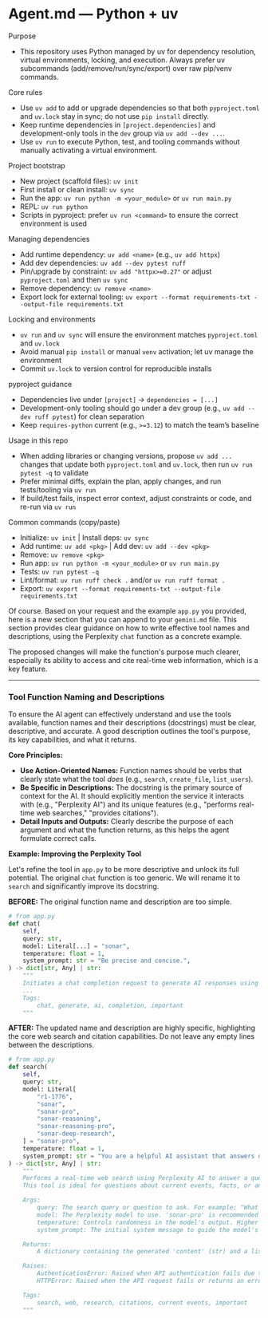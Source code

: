 # Agent.md — Python + uv

Purpose
- This repository uses Python managed by uv for dependency resolution, virtual environments, locking, and execution. Always prefer uv subcommands (add/remove/run/sync/export) over raw pip/venv commands.

Core rules
- Use `uv add` to add or upgrade dependencies so that both `pyproject.toml` and `uv.lock` stay in sync; do not use `pip install` directly.
- Keep runtime dependencies in `[project.dependencies]` and development-only tools in the `dev` group via `uv add --dev ...`.
- Use `uv run` to execute Python, test, and tooling commands without manually activating a virtual environment.

Project bootstrap
- New project (scaffold files): `uv init`
- First install or clean install: `uv sync`
- Run the app: `uv run python -m <your_module>` or `uv run main.py`
- REPL: `uv run python`
- Scripts in pyproject: prefer `uv run <command>` to ensure the correct environment is used

Managing dependencies
- Add runtime dependency: `uv add <name>` (e.g., `uv add httpx`)
- Add dev dependencies: `uv add --dev pytest ruff`
- Pin/upgrade by constraint: `uv add "httpx>=0.27"` or adjust `pyproject.toml` and then `uv sync`
- Remove dependency: `uv remove <name>`
- Export lock for external tooling: `uv export --format requirements-txt --output-file requirements.txt`

Locking and environments
- `uv run` and `uv sync` will ensure the environment matches `pyproject.toml` and `uv.lock`
- Avoid manual `pip install` or manual `venv` activation; let uv manage the environment
- Commit `uv.lock` to version control for reproducible installs

pyproject guidance
- Dependencies live under `[project]` → `dependencies = [...]`
- Development-only tooling should go under a dev group (e.g., `uv add --dev ruff pytest`) for clean separation
- Keep `requires-python` current (e.g., `>=3.12`) to match the team’s baseline

Usage in this repo
- When adding libraries or changing versions, propose `uv add ...` changes that update both `pyproject.toml` and `uv.lock`, then run `uv run pytest -q` to validate
- Prefer minimal diffs, explain the plan, apply changes, and run tests/tooling via `uv run`
- If build/test fails, inspect error context, adjust constraints or code, and re-run via `uv run`

Common commands (copy/paste)
- Initialize: `uv init`  |  Install deps: `uv sync`
- Add runtime: `uv add <pkg>`  |  Add dev: `uv add --dev <pkg>`
- Remove: `uv remove <pkg>`
- Run app: `uv run python -m <your_module>` or `uv run main.py`
- Tests: `uv run pytest -q`
- Lint/format: `uv run ruff check .` and/or `uv run ruff format .`
- Export: `uv export --format requirements-txt --output-file requirements.txt`

Of course. Based on your request and the example `app.py` you provided, here is a new section that you can append to your `gemini.md` file. This section provides clear guidance on how to write effective tool names and descriptions, using the Perplexity `chat` function as a concrete example.

The proposed changes will make the function's purpose much clearer, especially its ability to access and cite real-time web information, which is a key feature.

***

### Tool Function Naming and Descriptions

To ensure the AI agent can effectively understand and use the tools available, function names and their descriptions (docstrings) must be clear, descriptive, and accurate. A good description outlines the tool's purpose, its key capabilities, and what it returns.

**Core Principles:**
- **Use Action-Oriented Names:** Function names should be verbs that clearly state what the tool *does* (e.g., `search`, `create_file`, `list_users`).
- **Be Specific in Descriptions:** The docstring is the primary source of context for the AI. It should explicitly mention the service it interacts with (e.g., "Perplexity AI") and its unique features (e.g., "performs real-time web searches," "provides citations").
- **Detail Inputs and Outputs:** Clearly describe the purpose of each argument and what the function returns, as this helps the agent formulate correct calls.

**Example: Improving the Perplexity Tool**

Let's refine the tool in `app.py` to be more descriptive and unlock its full potential. The original `chat` function is too generic. We will rename it to `search` and significantly improve its docstring.

**BEFORE:** The original function name and description are too simple.

```python
# from app.py
def chat(
    self,
    query: str,
    model: Literal[...] = "sonar",
    temperature: float = 1,
    system_prompt: str = "Be precise and concise.",
) -> dict[str, Any] | str:
    """
    Initiates a chat completion request to generate AI responses using various models with customizable parameters.
    ...
    Tags:
        chat, generate, ai, completion, important
    """
```

**AFTER:** The updated name and description are highly specific, highlighting the core web search and citation capabilities. Do not leave any empty lines between the descriptions.

```python
# from app.py
def search(
    self,
    query: str,
    model: Literal[
        "r1-1776",
        "sonar",
        "sonar-pro",
        "sonar-reasoning",
        "sonar-reasoning-pro",
        "sonar-deep-research",
    ] = "sonar-pro",
    temperature: float = 1,
    system_prompt: str = "You are a helpful AI assistant that answers questions using real-time information from the web.",
) -> dict[str, Any] | str:
    """
    Performs a real-time web search using Perplexity AI to answer a query with up-to-date information and citations.
    This tool is ideal for questions about current events, facts, or any topic that requires access to the latest information from the internet. It returns a natural language answer along with the sources used.

    Args:
        query: The search query or question to ask. For example: "What are the latest developments in AI regulation?"
        model: The Perplexity model to use. 'sonar-pro' is recommended for comprehensive, up-to-date answers.
        temperature: Controls randomness in the model's output. Higher values make the output more random, lower values make it more deterministic. Defaults to 1.
        system_prompt: The initial system message to guide the model's behavior.

    Returns:
        A dictionary containing the generated 'content' (str) and a list of 'citations' (list) from the web search.

    Raises:
        AuthenticationError: Raised when API authentication fails due to missing or invalid credentials.
        HTTPError: Raised when the API request fails or returns an error status.

    Tags:
        search, web, research, citations, current events, important
    """
```